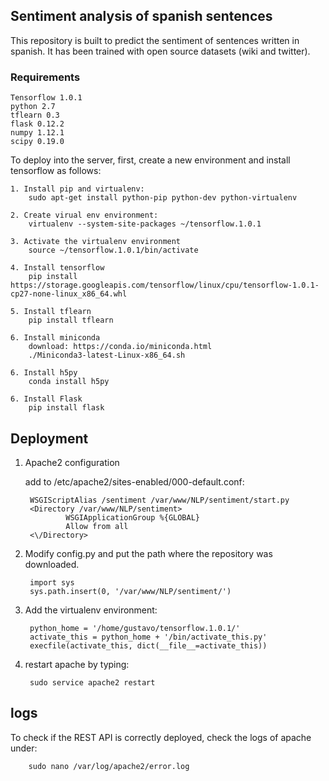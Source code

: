 ## Sentiment analysis of spanish sentences
This repository is built to predict the sentiment of sentences written in spanish. It has been trained with open source datasets (wiki and twitter). 

### Requirements
    Tensorflow 1.0.1
    python 2.7
    tflearn 0.3
    flask 0.12.2
    numpy 1.12.1
    scipy 0.19.0

To deploy into the server, first, create a new environment and install tensorflow as follows:

    1. Install pip and virtualenv: 
        sudo apt-get install python-pip python-dev python-virtualenv

    2. Create virual env environment:
        virtualenv --system-site-packages ~/tensorflow.1.0.1

    3. Activate the virtualenv environment
        source ~/tensorflow.1.0.1/bin/activate
    
    4. Install tensorflow
        pip install https://storage.googleapis.com/tensorflow/linux/cpu/tensorflow-1.0.1-cp27-none-linux_x86_64.whl

    5. Install tflearn
        pip install tflearn
    
    6. Install miniconda
        download: https://conda.io/miniconda.html
        ./Miniconda3-latest-Linux-x86_64.sh
        
    6. Install h5py
        conda install h5py
    
    6. Install Flask
        pip install flask



    
## Deployment

1. Apache2 configuration

    add to /etc/apache2/sites-enabled/000-default.conf: 
    
        WSGIScriptAlias /sentiment /var/www/NLP/sentiment/start.py
        <Directory /var/www/NLP/sentiment>
                WSGIApplicationGroup %{GLOBAL}
                Allow from all
        <\/Directory>
    

2. Modify config.py and put the path where the repository was downloaded.

        import sys
        sys.path.insert(0, '/var/www/NLP/sentiment/')

3. Add the virtualenv environment:

        python_home = '/home/gustavo/tensorflow.1.0.1/'
        activate_this = python_home + '/bin/activate_this.py'
        execfile(activate_this, dict(__file__=activate_this))

4. restart apache by typing: 

        sudo service apache2 restart

## logs

To check if the REST API is correctly deployed, check the logs of apache under: 

        sudo nano /var/log/apache2/error.log

